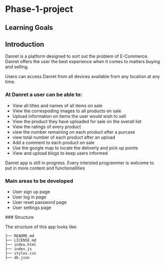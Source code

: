 # Phase-1-project
## Learning Goals


## Introduction

Danret is a platform designed to sort out the problem of E-Commerce. Danret offers the user the best experience when
it comes to matters buying and selling.
<p>Users can access Danret from all devices available from any location at any time.</p>

### At Danret a user can be able to:
<ul>
<li>View all titles and names of all items on sale</li>
<li>View the correspoding images to all products on sale</li>
<li>Upload information on items the user would wish to sell</li>
<li>View the product they have uploaded for sale on the overall list</li>
<li>View the ratings of every product</li>
<li>view the number remaining on each product after a purcase</li>
<li>view total number of each product after an upload</li>
<li>Add a comment to each product on sale</li>
<li>Use the google map to locate the deliverly and pick up points</li>
<li>View and upload blogs to keep users informed</li>
</ul>

<p>Danret app is still in progress. Every intersted programmer is welcome to put in
more content and functionallities</p>

<h3>Main areas to be developed</h3>
<ul>
<li>User sign up page</li>
<li>User log in page</li>
<li>User reset password page</li>
<li>User settings page</li>
</ul>
### Structure

The structure of this app looks like:

``` text
├── README.md
├── LICENSE.md
├── index.html
├── index.js
├── styles.css
├── db.json
